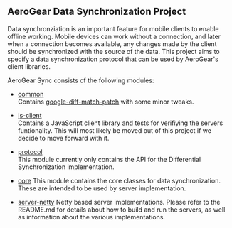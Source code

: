## AeroGear Data Synchronization Project
Data synchronziation is an important feature for mobile clients to enable offline working. Mobile devices can
work without a connection, and later when a connection becomes available, any changes made by the client should be
synchronized with the source of the data.
This project aims to specify a data synchronization protocol that can be used by AeroGear's client libraries.

AeroGear Sync consists of the following modules:

* [common](https://github.com/aerogear/aerogear-sync-server/tree/master/common)  
Contains [google-diff-match-patch](https://code.google.com/p/google-diff-match-patch/) with some minor tweaks.  

* [js-client](https://github.com/aerogear/aerogear-sync-server/tree/master/js-client)  
Contains a JavaScript client library and tests for verifiying the servers funtionality. This will most likely be moved
out of this project if we decide to move forward with it.  

* [protocol](https://github.com/aerogear/aerogear-sync-server/tree/master/protocol)  
This module currently only contains the API for the Differential Synchronization implementation.  

* [core](https://github.com/aerogear/aerogear-sync-server/tree/master/core)
This module contains the core classes for data synchronization. These are intended to be used by server implementation.

* [server-netty](https://github.com/aerogear/aerogear-sync-server/tree/master/server-netty)
Netty based server implementations. Please refer to the README.md for details about how to build and run the servers,
as well as information about the various implementations.


